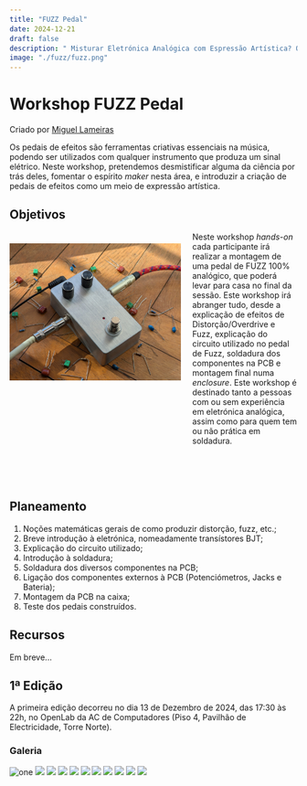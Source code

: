 ```yaml
---
title: "FUZZ Pedal"
date: 2024-12-21
draft: false
description: " Misturar Eletrónica Analógica com Espressão Artística? O Workshop do Pedal Fuzz vem trazer isso mesmo! Neste Workshop irás construir um pedal de efeito de distorção Fuzz que poderás modificar no futuro! Ride the Smoke to the Riff filled Land"
image: "./fuzz/fuzz.png"
---
```


# Workshop FUZZ Pedal


Criado por [Miguel Lameiras](https://github.com/MiguelLameiras)

Os pedais de efeitos são ferramentas criativas essenciais na música, podendo ser utilizados com qualquer instrumento que produza um sinal elétrico. Neste workshop, pretendemos desmistificar alguma da ciência por trás deles, fomentar o espírito *maker* nesta área, e introduzir a criação de pedais de efeitos como um meio de expressão artística.

## Objetivos

<img align="left" width="300" style="margin: 20px 20px 200px 0;" src="Photos/FUZZ_Pedal.jpg" />

Neste workshop _hands-on_ cada participante irá realizar a montagem de uma pedal de FUZZ 100% analógico, que poderá levar para casa no final da sessão. Este workshop irá abranger tudo, desde a explicação de efeitos de Distorção/Overdrive e Fuzz, explicação do circuito utilizado no pedal de Fuzz, soldadura dos componentes na PCB e montagem final numa *enclosure*. Este workshop é destinado tanto a pessoas com ou sem experiência em eletrónica analógica, assim como para quem tem ou não prática em soldadura.

<br><br><br>

## Planeamento
1. Noções matemáticas gerais de como produzir distorção, fuzz, etc.;
2. Breve introdução à eletrónica, nomeadamente transístores BJT;
3. Explicação do circuito utilizado;
4. Introdução à soldadura;
5. Soldadura dos diversos componentes na PCB;
6. Ligação dos componentes externos à PCB (Potenciómetros, Jacks e Bateria);
8. Montagem da PCB na caixa;
9. Teste dos pedais construídos.

## Recursos

Em breve...

## 1ª Edição

A primeira edição decorreu no dia 13 de Dezembro de 2024, das 17:30 às 22h, no OpenLab da AC de Computadores (Piso 4, Pavilhão de Electricidade, Torre Norte).

### Galeria

![one](Photos/DSC_0416-min.png)
![](Photos/DSC_0429-min.png)
![](Photos/DSC_0427-min.png)
![](Photos/DSC_0439-min.png)
![](Photos/DSC_0445-min.png)
![](Photos/DSC_0483-min.png)
![](Photos/DSC_0493-min.png)
![](Photos/DSC_0503-min.png)
![](Photos/DSC_0509-min.png)
![](Photos/DSC_0529-min.png)
![](Photos/DSC_0549-min.png)




